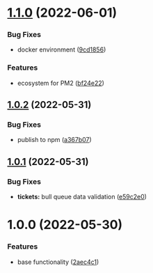 # [1.1.0](https://github.com/artxru/nestjs-telegram-helpdesk/compare/v1.0.2...v1.1.0) (2022-06-01)


### Bug Fixes

* docker environment ([9cd1856](https://github.com/artxru/nestjs-telegram-helpdesk/commit/9cd1856c190d5cb2a8b780f59bd02dbe30707c2a))


### Features

* ecosystem for PM2 ([bf24e22](https://github.com/artxru/nestjs-telegram-helpdesk/commit/bf24e2254aa3fe76cb58a8c5e60a422eb91b093c))

## [1.0.2](https://github.com/artxru/nestjs-telegram-helpdesk/compare/v1.0.1...v1.0.2) (2022-05-31)


### Bug Fixes

* publish to npm ([a367b07](https://github.com/artxru/nestjs-telegram-helpdesk/commit/a367b07857004b6675c1b07a59dd7dbb29f7f512))

## [1.0.1](https://github.com/artxru/nestjs-telegram-helpdesk/compare/v1.0.0...v1.0.1) (2022-05-31)


### Bug Fixes

* **tickets:** bull queue data validation ([e59c2e0](https://github.com/artxru/nestjs-telegram-helpdesk/commit/e59c2e08b0c0708245c495e58c58bd1c6eb10208))

# 1.0.0 (2022-05-30)


### Features

* base functionality ([2aec4c1](https://github.com/artxru/nestjs-telegram-helpdesk/commit/2aec4c11dc61016a13253f7dc15573f433b993d5))
